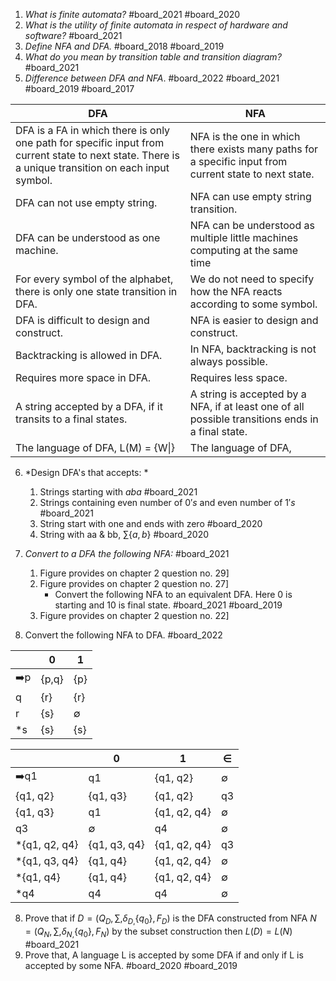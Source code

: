1. *What is finite automata?* #board_2021 #board_2020 
2. *What is the utility of finite automata in respect of hardware and software?* #board_2021 
3. *Define NFA and DFA.* #board_2018 #board_2019  
4. *What do you mean by transition table and transition diagram?* #board_2021 
5. *Difference between DFA and NFA*. #board_2022 #board_2021 #board_2019 #board_2017 

| DFA                                                                                                                                                 | NFA                                                                                                    |
| --------------------------------------------------------------------------------------------------------------------------------------------------- | ------------------------------------------------------------------------------------------------------ |
| DFA is a FA in which there is only one path for specific input from current state to next state. There is a unique transition on each input symbol. | NFA is the one in which there exists many paths for a specific input from current state to next state. |
| DFA can not use empty string.                                                                                                                       | NFA can use empty string transition.                                                                   |
| DFA can be understood as one machine.                                                                                                               | NFA can be understood as multiple little machines computing at the same time                           |
| For every symbol of the alphabet, there is only one state transition in DFA.                                                                        | We do not need to specify how the NFA reacts according to some symbol.                                 |
| DFA is difficult to design and construct.                                                                                                           | NFA is easier to design and construct.                                                                 |
| Backtracking is allowed in DFA.                                                                                                                     | In NFA, backtracking is not always possible.                                                           |
| Requires more space in DFA.                                                                                                                         | Requires less space.                                                                                   |
| A string accepted by a DFA, if it transits to a final states.                                                                                       | A string is accepted by a NFA, if at least one of all possible transitions ends in a final state.      |
| The language of DFA, L(M) = {W\|}                                                                                                                   | The language of DFA,                                                                                   |
   
   
6. *Design DFA's that accepts: *
	1. Strings starting with $aba$ #board_2021 
	2. Strings containing even number of $0's$ and even number of $1's$ #board_2021 
	3. String start with one and ends with zero #board_2020 
	4. String with aa & bb, $\sum\left\lbrace a,b\right\rbrace$ #board_2020 
	   
7. *Convert to a DFA the following NFA:* #board_2021 
	1. Figure provides on chapter 2 question no. 29]
	2. Figure provides on chapter 2 question no. 27]
		- Convert the following NFA to an equivalent DFA. Here 0 is starting and 10 is final state. #board_2021 #board_2019 
	3. Figure provides on chapter 2 question no. 22]
	   
8. Convert the following NFA to DFA. #board_2022 

|     | 0     | 1   |
| --- | ----- | --- |
| ➡️p | {p,q} | {p} |
| q   | {r}   | {r} |
| r   | {s}   | ∅   |
| *s  | {s}   | {s} |

|               | 0            | 1            | ∈   |
| ------------- | ------------ | ------------ | --- |
| ➡️q1          | q1           | {q1, q2}     | ∅   |
| {q1, q2}      | {q1, q3}     | {q1, q2}     | q3  |
| {q1, q3}      | q1           | {q1, q2, q4} | ∅   |
| q3            | ∅            | q4           | ∅   |
| *{q1, q2, q4} | {q1, q3, q4} | {q1, q2, q4} | q3  |
| *{q1, q3, q4} | {q1, q4}     | {q1, q2, q4} | ∅   |
| *{q1, q4}     | {q1, q4}     | {q1, q2, q4} | ∅   |
| *q4           | q4           | q4           | ∅   |

8. Prove that if $D=\left(Q_{D},\sum,\delta_{D,}\left\lbrace q_0\right\rbrace,F_{D}\right)$ is the DFA constructed from NFA $N=\left(Q_{N},\sum,\delta_{N,}\left\lbrace q_0\right\rbrace,F_{N}\right)$ by the subset construction then $L(D) = L(N)$ #board_2021 
9. Prove that, A language L is accepted by some DFA if and only if L is accepted by some NFA. #board_2020 #board_2019 



